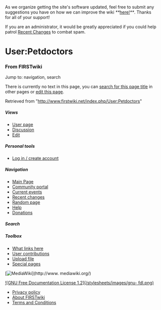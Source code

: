 As we organize getting the site's software updated, feel free to submit any
suggestions you have on how we can improve the wiki
_**_[here!](/index.php/User:Hallry/Suggestions "User:Hallry/Suggestions"
)_**_. Thanks for all of your support!

If you are an administrator, it would be greatly appreciated if you could help
patrol [Recent Changes](/index.php/Special:Recentchanges
"Special:Recentchanges" ) to combat spam.

# User:Petdoctors

### From FIRSTwiki

Jump to: navigation, search

There is currently no text in this page, you can [search for this page
title](/index.php/Special:Search/Petdoctors "Special:Search/Petdoctors" ) in
other pages or [edit this
page](http://www.firstwiki.net/index.php?title=User:Petdoctors&action=edit
"http://www.firstwiki.net/index.php?title=User:Petdoctors&action=edit" ).

Retrieved from "<http://www.firstwiki.net/index.php/User:Petdoctors>"

##### Views

  * [User page](/index.php?title=User:Petdoctors&action=edit)
  * [Discussion](/index.php?title=User_talk:Petdoctors&action=edit)
  * [Edit](/index.php?title=User:Petdoctors&action=edit)

##### Personal tools

  * [Log in / create account](/index.php?title=Special:Userlogin&returnto=User:Petdoctors)

[](/index.php/Main_Page "Main Page" )

##### Navigation

  * [Main Page](/index.php/Main_Page)
  * [Community portal](/index.php/FIRSTwiki:Community_portal)
  * [Current events](/index.php/Current_events)
  * [Recent changes](/index.php/Special:Recentchanges)
  * [Random page](/index.php/Special:Random)
  * [Help](/index.php/FIRSTwiki:Help)
  * [Donations](/index.php/FIRSTwiki:Site_support)

##### Search



##### Toolbox

  * [What links here](/index.php/Special:Whatlinkshere/User:Petdoctors)
  * [User contributions](/index.php/Special:Contributions/Petdoctors)
  * [Upload file](/index.php/Special:Upload)
  * [Special pages](/index.php/Special:Specialpages)

[![MediaWiki](/skins/common/images/poweredby_mediawiki_88x31.png)](http://www.
mediawiki.org/)

[![GNU Free Documentation License 1.2](/stylesheets/images/gnu-
fdl.png)](http://www.gnu.org/copyleft/fdl.html)

  * [Privacy policy](/index.php/FIRSTwiki:Privacy_policy "FIRSTwiki:Privacy policy" )
  * [About FIRSTwiki](/index.php/FIRSTwiki:About "FIRSTwiki:About" )
  * [Terms and Conditions](/index.php/FIRSTwiki:Terms_and_conditions "FIRSTwiki:Terms and conditions" )

